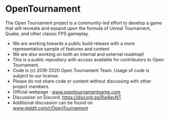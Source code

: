# OpenTournament

The Open Tournament project is a community-led effort to develop a game that will recreate and expand upon the formula of Unreal Tournament, Quake, and other classic FPS gameplay.

* We are working towards a public build release with a more representative sample of features and content
* We are also working on both an internal and external roadmap!
* This is a public repository with access available for contributors to Open Tournament.
* Code is (c) 2019-2020 Open Tournament Team. Usage of code is subject to our license.
* Please do not share code or content without discussing with other project members.
* Official webpage : www.opentournamentgame.com
* Discussion on Discord: https://discord.gg/Rw8evNT
* Additional discussion can be found on www.reddit.com/r/OpenTournament
